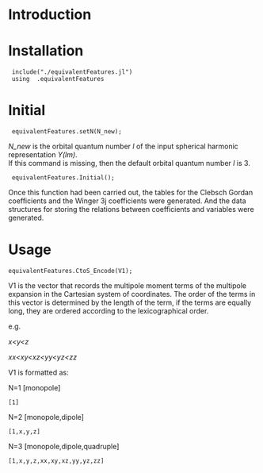 # Introduction
# Installation
     include("./equivalentFeatures.jl")
     using  .equivalentFeatures 
# Initial
     equivalentFeatures.setN(N_new);
*N_new* is the orbital quantum number *l* of the input spherical harmonic representation *Y(lm)*.   
    If this command is missing, then the default orbital quantum number *l* is 3.  
     
     equivalentFeatures.Initial();
   Once this function had been carried out, the tables for the Clebsch Gordan coefficients and the Winger 3j coefficients were generated. And the data structures for storing the relations between coefficients and variables were generated.
# Usage
    equivalentFeatures.CtoS_Encode(V1);

  V1 is the vector that records the multipole moment terms of the multipole expansion in the Cartesian system of coordinates.
  The order of the terms in this vector is determined by the length of the term, if the terms are equally long, they are ordered according to the lexicographical order. 
  
  e.g.
  
   *x<y<z*
   
   *xx<xy<xz<yy<yz<zz*
   
V1 is formatted as: 

N=1 [monopole]

    [1]
    
N=2 [monopole,dipole]

    [1,x,y,z]
    
N=3 [monopole,dipole,quadruple]

    [1,x,y,z,xx,xy,xz,yy,yz,zz]

   

